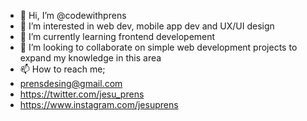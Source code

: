 - 👋 Hi, I’m @codewithprens
- 👀 I’m interested in web dev, mobile app dev and UX/UI design
- 🌱 I’m currently learning frontend developement
- 💞️ I’m looking to collaborate on simple web development projects to expand my knowledge in this area
- 📫 How to reach me;
- prensdesing@gmail.com
- https://twitter.com/jesu_prens
- https://www.instagram.com/jesuprens

<!---
codewithprens/codewithprens is a ✨ special ✨ repository because its `README.md` (this file) appears on your GitHub profile.
You can click the Preview link to take a look at your changes.
--->
